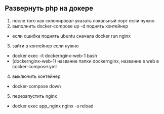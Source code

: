 ## Развернуть php на докере
1) после того как склонировал указать локальный порт если нужно
2) выполнить docker-compose up -d   поднять контейнер   
- если ошибка поднять ubuntu сначала docker run nginx
3) зайти в контейнер если нужно 
- docker exec -it dockernginx-web-1 bash  
- (dockernginx-web-1) название папки dockernginx, название в web в cocker-compose.yml
4) выключить контейнер 
- docker-compose down
5) перезапустить nginx    
- docker exec app_nginx nginx -s reload